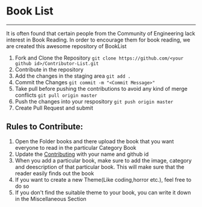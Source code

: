 # Book List
---
It is often found that certain people from the Community of Engineering lack interest in Book Reading. In order to encourage them for book reading, we are created this awesome repository of BookList

1. Fork and Clone the Repository
`git clone https://github.com/<your github id>/Contributor-List.git`
2. Contribute in the repository
3. Add the changes in the staging area
`git add .`
4. Commit the Changes
`git commit -m "<Commit Message>"`
5. Take pull before pushing the contributions to avoid any kind of merge conflicts
`git pull origin master`
6. Push the changes into your respository
`git push origin master` 
7. Create Pull Request and submit

## Rules to Contribute:
1. Open the Folder books and there upload the book that you want everyone to read in the particular Category Book
2. Update the [Contributing](./Contributing.md) with your name and github id
3. When you add a particular book, make sure to add the image, category and deescription of that particular book. This will make sure that the reader easily finds out the book
4. If you want to create a new Theme(Like coding,horror etc.), feel free to do so
5. If you don't find the suitable theme to your book, you can write it down in the Miscellaneous Section
